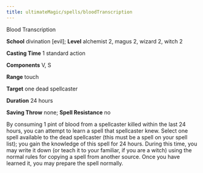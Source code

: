 ```yaml
---
title: ultimateMagic/spells/bloodTranscription
---
```

Blood Transcription

**School** divination [evil]; **Level** alchemist 2, magus 2, wizard 2, witch 2

**Casting Time** 1 standard action

**Components** V, S

**Range** touch

**Target** one dead spellcaster

**Duration** 24 hours

**Saving Throw** none; **Spell Resistance** no

By consuming 1 pint of blood from a spellcaster killed within the last 24 hours, you can attempt to learn a spell that spellcaster knew. Select one spell available to the dead spellcaster (this must be a spell on your spell list); you gain the knowledge of this spell for 24 hours. During this time, you may write it down (or teach it to your familiar, if you are a witch) using the normal rules for copying a spell from another source. Once you have learned it, you may prepare the spell normally.

